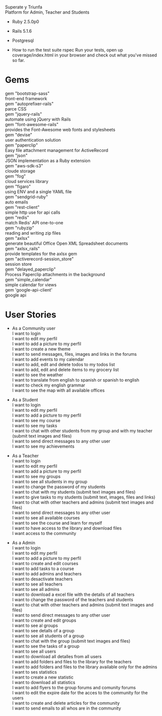 Superate y Triunfa  
Platform for Admin, Teacher and Students  

* Ruby 2.5.0p0

* Rails 5.1.6

* Postgresql

* How to run the test suite
rspec
Run your tests, open up coverage/index.html in your browser and check out what you've missed so far.

# Gems
gem "bootstrap-sass"   
front-end framework  
gem "autoprefixer-rails"   
parce CSS  
gem "jquery-rails"  
automate using jQuery with Rails  
gem "font-awesome-rails"  
provides the Font-Awesome web fonts and stylesheets  
gem "devise"  
user authentication solution  
gem "paperclip"  
Easy file attachment management for ActiveRecord  
gem "json"  
JSON implementation as a Ruby extension  
gem "aws-sdk-s3"  
cloude storage  
gem "fog"  
cloud services library  
gem "figaro"  
using ENV and a single YAML file  
gem "sendgrid-ruby"  
auto emails  
gem "rest-client"  
simple http use for api calls  
gem "redis"  
match Redis' API one-to-one  
gem "rubyzip"  
reading and writing zip files  
gem "axlsx"  
generate beautiful Office Open XML Spreadsheet documents   
gem "axlsx_rails"  
provide templates for the axlsx gem  
gem "activerecord-session_store"  
session store  
gem "delayed_paperclip"  
Process Paperclip attachments in the background  
gem "simple_calendar"  
simple calendar for views  
gem 'google-api-client'  
google api   

# User Stories 


* As a Community user  
I want to login  
I want to edit my perfil  
I want to add a picture to my perfil  
I want to create a new theme  
I want to send messages, files, images and links in the forums  
I want to add events to my calendar  
I want to add, edit and delete todos to my todos list  
I want to add, edit and delete items to my grocery list  
I want to see the weather   
I want to translate from english to spanish or spanish to english  
I want to check my english grammar  
I want to see the map with all available offices  

* As a Student  
I want to login  
I want to edit my perfil  
I want to add a picture to my perfil  
I want to see my course  
I want to see my tasks  
I want to chat with other students from my group and with my teacher (submit text images and files)  
I want to send direct messages to any other user  
I want to see my achievements  

* As a Teacher  
I want to login  
I want to edit my perfil  
I want to add a picture to my perfil  
I want to see my groups  
I want to see all students in my group  
I want to change the password of my students  
I want to chat with my students (submit text images and files)  
I want to give tasks to my students (submit text, images, files and links)  
I want to chat with other teachers and admins (submit text images and files)  
I want to send direct messages to any other user  
I want to see all available courses  
I want to see the course and learn for myself  
I want to have access to the library and download files  
I want access to the community  

* As a Admin  
I want to login  
I want to edit my perfil  
I want to add a picture to my perfil  
I want to create and edit courses  
I want to add tasks to a course  
I want to add admins and teachers  
I want to desactivate teachers  
I want to see all teachers  
I want to see all admins  
I want to download a excel file with the detalls of all teachers  
I want to change the password of the teachers and students  
I want to chat with other teachers and admins (submit text images and files)  
I want to send direct messages to any other user  
I want to create and edit groups  
I want to see al groups  
I want to see detalls of a group  
I want to see all students of a group  
I want to chat with the group (submit text images and files)  
I want to see the tasks of a group  
I want to see all users  
I want to download all detalles from all users  
I want to add folders and files to the library for the teachers  
I want to add folders and files to the library available only for the admins   
I want to ses statistics  
I want to create a new statistic  
I want to download all statistics  
I want to add flyers to the group forums and comunity forums  
I want to edit the expire date for the acces to the community for the users  
I want to create and delete articles for the community  
I want to send emails to all whos are in the community  

